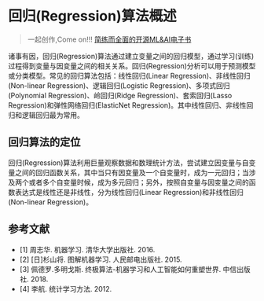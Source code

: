 # 回归(Regression)算法概述

> 一起创作,Come on!!! [简练而全面的开源ML&AI电子书](https://github.com/media-tm/MTOpenML)

诸事有因，回归(Regression)算法通过建立变量之间的回归模型，通过学习(训练)过程得到变量与因变量之间的相关关系。回归(Regression)分析可以用于预测模型或分类模型。常见的回归算法包括：线性回归(Linear Regression)、非线性回归(Non-linear Regression)、逻辑回归(Logistic Regression)、多项式回归(Polynomial Regression)、岭回归(Ridge Regression)、套索回归(Lasso Regression)和弹性网络回归(ElasticNet Regression)。其中线性回归、非线性回归和逻辑回归最为常用。

## 回归算法的定位

回归(Regression)算法利用巨量观察数据和数理统计方法，尝试建立因变量与自变量之间的回归函数关系，其中当只有因变量及一个自变量时，成为一元回归；当涉及两个或者多个自变量时候，成为多元回归；另外，按照自变量与因变量之间的函数表达式是线性还是非线性，分为线性回归(Linear Regression)和非线性回归(Non-linear Regression)。

## 参考文献

- [1] 周志华. 机器学习. 清华大学出版社. 2016.
- [2] [日]杉山将. 图解机器学习. 人民邮电出版社. 2015.
- [3] 佩德罗.多明戈斯. 终极算法-机器学习和人工智能如何重塑世界. 中信出版社. 2018.
- [4] 李航. 统计学习方法. 2012.